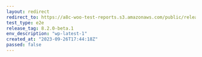```yaml
---
layout: redirect
redirect_to: https://a8c-woo-test-reports.s3.amazonaws.com/public/release/8.2.0-beta.1/wp-latest-1/e2e/index.html
test_type: e2e
release_tag: 8.2.0-beta.1
env_description: "wp-latest-1"
created_at: "2023-09-26T17:44:18Z"
passed: false
---
```


